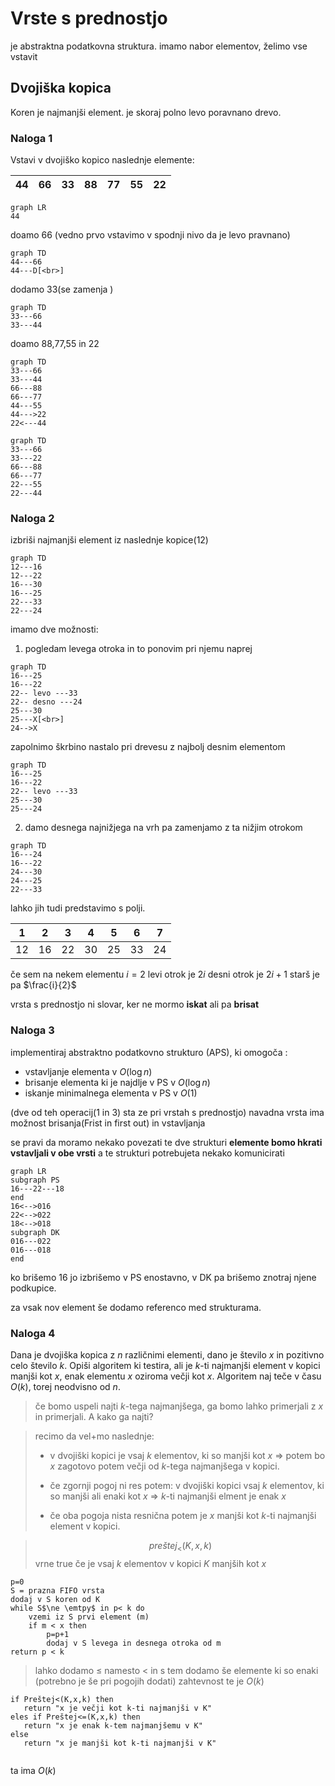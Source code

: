 # Vrste s prednostjo
je abstraktna podatkovna struktura.
imamo nabor  elementov, želimo vse vstavit

## Dvojiška kopica
Koren je najmanjši element. je skoraj polno levo poravnano drevo.

### Naloga 1
Vstavi v dvojiško kopico naslednje elemente:

| 44  | 66  | 33  | 88  | 77  | 55  | 22  |
| --- | --- | --- | --- | --- | --- | --- |


```mermaid
graph LR
44
```
doamo 66 (vedno prvo vstavimo v spodnji nivo da je levo pravnano)
```mermaid
graph TD
44---66
44---D[<br>]

```
dodamo 33(se zamenja )
```mermaid
graph TD
33---66
33---44
```

doamo 88,77,55 in 22
```mermaid
graph TD
33---66
33---44
66---88
66---77
44---55
44--->22
22<---44
```
```mermaid
graph TD
33---66
33---22
66---88
66---77
22---55
22---44
```

### Naloga 2
izbriši najmanjši element iz naslednje kopice(12)
```mermaid
graph TD
12---16
12---22
16---30
16---25
22---33
22---24
```

imamo dve možnosti:
1. pogledam levega otroka in to ponovim pri njemu naprej

```mermaid
graph TD
16---25
16---22
22-- levo ---33
22-- desno ---24
25---30
25---X[<br>]
24-->X
```
zapolnimo škrbino nastalo pri drevesu z najbolj desnim elementom 

```mermaid
graph TD
16---25
16---22
22-- levo ---33
25---30
25---24
```
2.  damo desnega najnižjega na vrh pa zamenjamo z ta nižjim otrokom
```mermaid
graph TD
16---24
16---22
24---30
24---25
22---33
```

lahko jih tudi predstavimo s polji.

| 1   | 2   | 3   | 4   | 5   | 6   | 7   |
| --- | --- | --- | --- | --- | --- | --- |
| 12  | 16  | 22  | 30  | 25  | 33  | 24  |

če sem na nekem elementu $i=2$
levi otrok je $2i$
desni otrok je $2i+1$
starš je pa $\frac{i}{2}$

vrsta s prednostjo ni slovar, ker ne mormo **iskat** ali pa **brisat**


### Naloga 3
implementiraj abstraktno podatkovno strukturo (APS), ki omogoča :
- vstavljanje elementa v $O(\log n)$ 
- brisanje elementa ki je najdlje v PS v $O(\log n)$
- iskanje minimalnega elementa v PS v $O(1)$

(dve od teh operacij(1 in 3) sta ze pri vrstah s prednostjo)
navadna vrsta ima možnost brisanja(Frist in first out) in vstavljanja
 
 se pravi da moramo nekako povezati te dve strukturi
 **elemente bomo hkrati vstavljali v obe vrsti**
 a te strukturi potrebujeta nekako komunicirati
 ```mermaid
 graph LR
 subgraph PS
 16---22---18
 end
 16<-->016
 22<-->022
 18<-->018
 subgraph DK
 016---022
 016---018
 end
 
 ```
 ko brišemo 16 jo izbrišemo v PS enostavno, v DK pa brišemo znotraj njene podkupice.
 
 za vsak nov element še dodamo referenco med strukturama.
 
 ### Naloga 4
 Dana je dvojiška kopica z $n$ različnimi elementi, dano je število $x$ in pozitivno celo število $k$. Opiši algoritem ki testira, ali je $k$-ti najmanjši element v kopici manjši kot $x$, enak elementu $x$ oziroma večji kot $x$. Algoritem naj teče v času $O(k)$, torej neodvisno od $n$.
 
 >če bomo uspeli najti $k$-tega najmanjšega, ga bomo lahko primerjali z $x$ in primerjali. A kako ga najti?

>recimo da vel+mo naslednje: 
>- v dvojiški kopici je vsaj $k$ elementov, ki so manjši kot $x$ => potem bo $x$ zagotovo potem večji od $k$-tega najmanjšega v kopici.
>
>- če zgornji  pogoj ni res potem:
>v dvojiški kopici vsaj $k$ elementov, ki so manjši ali enaki kot $x$ => $k$-ti najmanjši elment je enak $x$
>
>- če oba pogoja nista resnična potem je $x$ manjši kot $k$-ti najmanjši element v kopici.

> $$preštej_<(K,x,k)$$ vrne true če je vsaj $k$ elementov v kopici $K$ manjših kot $x$
```	
p=0
S = prazna FIFO vrsta
dodaj v S koren od K
while S$\ne \emtpy$ in p< k do
	vzemi iz S prvi element (m)
	if m < x then
		p=p+1
		dodaj v S levega in desnega otroka od m
return p < k
```
> lahko dodamo $\le$ namesto < in s tem dodamo še elemente ki so enaki (potrebno je še pri pogojih dodati)
 zahtevnost te je $O(k)$
 
 ```
 if Preštej<(K,x,k) then
 	return "x je večji kot k-ti najmanjši v K"
eles if Preštej<=(K,x,k) then
	return "x je enak k-tem najmanjšemu v K"
else
	return "x je manjši kot k-ti najmanjši v K"
	
 ```
 ta ima $O(k)$
 